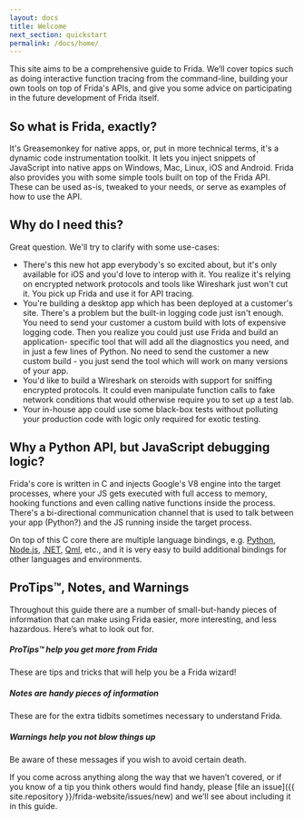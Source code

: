 ```yaml
---
layout: docs
title: Welcome
next_section: quickstart
permalink: /docs/home/
---
```


This site aims to be a comprehensive guide to Frida. We’ll cover topics such
as doing interactive function tracing from the command-line, building your own
tools on top of Frida's APIs, and give you some advice on participating in the
future development of Frida itself.

## So what is Frida, exactly?

It's Greasemonkey for native apps, or, put in more technical terms, it's a
dynamic code instrumentation toolkit. It lets you inject snippets of JavaScript
into native apps on Windows, Mac, Linux, iOS and Android. Frida also provides
you with some simple tools built on top of the Frida API. These can be used
as-is, tweaked to your needs, or serve as examples of how to use the API.

## Why do I need this?

Great question. We'll try to clarify with some use-cases:

- There's this new hot app everybody's so excited about, but it's only
  available for iOS and you'd love to interop with it. You realize it's
  relying on encrypted network protocols and tools like Wireshark just
  won't cut it. You pick up Frida and use it for API tracing.
- You're building a desktop app which has been deployed at a customer's site.
  There's a problem but the built-in logging code just isn't enough. You
  need to send your customer a custom build with lots of expensive logging
  code. Then you realize you could just use Frida and build an application-
  specific tool that will add all the diagnostics you need, and in just a
  few lines of Python. No need to send the customer a new custom build - you
  just send the tool which will work on many versions of your app.
- You'd like to build a Wireshark on steroids with support for sniffing
  encrypted protocols. It could even manipulate function calls to fake network
  conditions that would otherwise require you to set up a test lab.
- Your in-house app could use some black-box tests without polluting your
  production code with logic only required for exotic testing.

## Why a Python API, but JavaScript debugging logic?

Frida's core is written in C and injects Google's V8 engine into the target
processes, where your JS gets executed with full access to memory, hooking
functions and even calling native functions inside the process. There's a
bi-directional communication channel that is used to talk between your
app (Python?) and the JS running inside the target process.

On top of this C core there are multiple language bindings, e.g.
[Python](https://github.com/frida/frida-python),
[Node.js](https://github.com/frida/frida-node),
[.NET](https://github.com/frida/frida-clr),
[Qml](https://github.com/frida/frida-qml), etc., and it is very easy to build
additional bindings for other languages and environments.

## ProTips™, Notes, and Warnings

Throughout this guide there are a number of small-but-handy pieces of
information that can make using Frida easier, more interesting, and less
hazardous. Here’s what to look out for.

<div class="note">
  <h5>ProTips™ help you get more from Frida</h5>
  <p>These are tips and tricks that will help you be a Frida wizard!</p>
</div>

<div class="note info">
  <h5>Notes are handy pieces of information</h5>
  <p>These are for the extra tidbits sometimes necessary to understand
     Frida.</p>
</div>

<div class="note warning">
  <h5>Warnings help you not blow things up</h5>
  <p>Be aware of these messages if you wish to avoid certain death.</p>
</div>

If you come across anything along the way that we haven’t covered, or if you
know of a tip you think others would find handy, please [file an
issue]({{ site.repository }}/frida-website/issues/new) and we’ll see about
including it in this guide.
